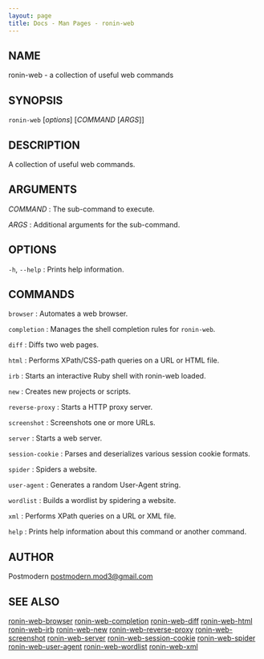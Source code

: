 ```yaml
---
layout: page
title: Docs - Man Pages - ronin-web
---
```


## NAME

ronin-web - a collection of useful web commands

## SYNOPSIS

`ronin-web` [*options*] [*COMMAND* [*ARGS*]]

## DESCRIPTION

A collection of useful web commands.

## ARGUMENTS

*COMMAND*
: The sub-command to execute.

*ARGS*
: Additional arguments for the sub-command.

## OPTIONS

`-h`, `--help`
: Prints help information.

## COMMANDS

`browser`
: Automates a web browser.

`completion`
: Manages the shell completion rules for `ronin-web`.

`diff`
: Diffs two web pages.

`html`
: Performs XPath/CSS-path queries on a URL or HTML file.

`irb`
: Starts an interactive Ruby shell with ronin-web loaded.

`new`
: Creates new projects or scripts.

`reverse-proxy`
: Starts a HTTP proxy server.

`screenshot`
: Screenshots one or more URLs.

`server`
: Starts a web server.

`session-cookie`
: Parses and deserializes various session cookie formats.

`spider`
: Spiders a website.

`user-agent`
: Generates a random User-Agent string.

`wordlist`
: Builds a wordlist by spidering a website.

`xml`
: Performs XPath queries on a URL or XML file.

`help`
: Prints help information about this command or another command.

## AUTHOR

Postmodern <postmodern.mod3@gmail.com>

## SEE ALSO

[ronin-web-browser](ronin-web-browser.1.html) [ronin-web-completion](ronin-web-completion.1.html) [ronin-web-diff](ronin-web-diff.1.html) [ronin-web-html](ronin-web-html.1.html) [ronin-web-irb](ronin-web-irb.1.html) [ronin-web-new](ronin-web-new.1.html) [ronin-web-reverse-proxy](ronin-web-reverse-proxy.1.html) [ronin-web-screenshot](ronin-web-screenshot.1.html) [ronin-web-server](ronin-web-server.1.html) [ronin-web-session-cookie](ronin-web-session-cookie.1.html) [ronin-web-spider](ronin-web-spider.1.html) [ronin-web-user-agent](ronin-web-user-agent.1.html) [ronin-web-wordlist](ronin-web-wordlist.1.html) [ronin-web-xml](ronin-web-xml.1.html)

